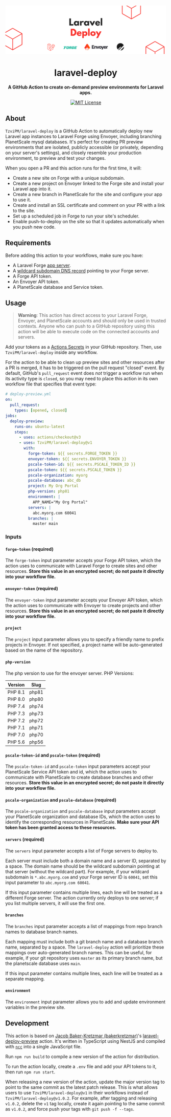 ![](/banner.png)

<h1 align="center">laravel-deploy</h1>

<p align="center">
    <strong>A GitHub Action to create on-demand preview environments for Laravel apps.</strong>
</p>

<p align="center">
    <a href="https://github.com/TzviPM/laravel-deploy/blob/main/LICENSE"><img src="https://img.shields.io/badge/license-MIT-darkcyan.svg" alt="MIT License"></a>
</p>

## About

`TzviPM/laravel-deploy` is a GitHub Action to automatically deploy new Laravel app instances to Laravel Forge using Envoyer, including branching PlanetScale mysql databases. It's perfect for creating PR preview environments that are isolated, publicly accessible (or privately, depending on your server's settings), and closely resemble your production environment, to preview and test your changes.

When you open a PR and this action runs for the first time, it will:

- Create a new site on Forge with a unique subdomain.
- Create a new project on Envoyer linked to the Forge site and install your Laravel app into it.
- Create a new branch in PlanetScale for the site and configure your app to use it.
- Create and install an SSL certificate and comment on your PR with a link to the site.
- Set up a scheduled job in Forge to run your site's scheduler.
- Enable push-to-deploy on the site so that it updates automatically when you push new code.

## Requirements

Before adding this action to your workflows, make sure you have:

- A Laravel Forge [app server](https://forge.laravel.com/docs/1.0/servers/types.html#app-servers).
- A [wildcard subdomain DNS record](https://en.wikipedia.org/wiki/Wildcard_DNS_record) pointing to your Forge server.
- A Forge API token.
- An Envoyer API token.
- A PlanetScale database and Service token.

## Usage

> **Warning**: This action has direct access to your Laravel Forge, Envoyer, and PlanetScale accounts and should only be used in trusted contexts. Anyone who can push to a GitHub repository using this action will be able to execute code on the connected accounts and servers.

Add your tokens as a [Actions Secrets](https://docs.github.com/en/actions/security-guides/encrypted-secrets#creating-encrypted-secrets-for-a-repository) in your GitHub repository. Then, use `TzviPM/laravel-deploy` inside any workflow.

For the action to be able to clean up preview sites and other resources after a PR is merged, it has to be triggered on the pull request "closed" event. By default, GitHub's `pull_request` event does _not_ trigger a workflow run when its activity type is `closed`, so you may need to place this action in its own workflow file that specifies that event type:

```yaml
# deploy-preview.yml
on:
  pull_request:
    types: [opened, closed]
jobs:
  deploy-preview:
    runs-on: ubuntu-latest
    steps:
      - uses: actions/checkout@v3
      - uses: TzviPM/laravel-deploy@v1
        with:
          forge-token: ${{ secrets.FORGE_TOKEN }}
          envoyer-token: ${{ secrets.ENVOYER_TOKEN }}
          pscale-token-id: ${{ secrets.PSCALE_TOKEN_ID }}
          pscale-token: ${{ secrets.PSCALE_TOKEN }}
          pscale-organization: myorg
          pscale-database: abc_db
          project: My Org Portal
          php-version: php81
          environment: |
            APP_NAME="My Org Portal"
          servers: |
            abc.myorg.com 60041
          branches: |
            master main
```

### Inputs

#### `forge-token` (required)

The `forge-token` input parameter accepts your Forge API token, which the action uses to communicate with Laravel Forge to create sites and other resources. **Store this value in an encrypted secret; do not paste it directly into your workflow file.**

#### `envoyer-token` (required)

The `envoyer-token` input parameter accepts your Envoyer API token, which the action uses to communicate with Envoyer to create projects and other resources. **Store this value in an encrypted secret; do not paste it directly into your workflow file.**

#### `project`

The `project` input parameter allows you to specify a friendly name to prefix projects in Envoyer. If not specified, a project name will be auto-generated based on the name of the repository.

#### `php-version`

The php version to use for the envoyer server. PHP Versions:

| Version | Slug  |
|---------|-------|
| PHP 8.1 |	php81 |
| PHP 8.0 |	php80 |
| PHP 7.4 |	php74 |
| PHP 7.3 |	php73 |
| PHP 7.2 |	php72 |
| PHP 7.1 |	php71 |
| PHP 7.0 |	php70 |
| PHP 5.6 |	php56 |

#### `pscale-token-id` and `pscale-token` (required)

The `pscale-token-id` and `pscale-token` input parameters accept your PlanetScale Service API token and id, which the action uses to communicate with PlanetScale to create database branches and other resources. **Store this value in an encrypted secret; do not paste it directly into your workflow file.**

#### `pscale-organization` and `pscale-database` (required)

The `pscale-organization` and `pscale-database` input parameters accept your PlanetScale organization and database IDs, which the action uses to identify the corresponding resources in PlanetScale. **Make sure your API token has been granted access to these resources.**

#### `servers` (required)

The `servers` input parameter accepts a list of Forge servers to deploy to.

Each server must include both a domain name and a server ID, separated by a space. The domain name should be the wildcard subdomain pointing at that server (without the wildcard part). For example, if your wildcard subdomain is `*.abc.myorg.com` and your Forge server ID is `60041`, set this input parameter to `abc.myorg.com 60041`.

If this input parameter contains multiple lines, each line will be treated as a different Forge server. The action currently only deploys to one server; if you list multiple servers, it will use the first one.

#### `branches`

The `branches` input parameter accepts a list of mappings from repo branch names to database branch names.

Each mapping must include both a git branch name and a database branch name, separated by a space. The `laravel-deploy` action will prioritize these mappings over auto-generated branch names. This can be useful, for example, if your git repository uses `master` as its primary branch name, but the planetscale database uses `main`.

If this input parameter contains multiple lines, each line will be treated as a separate mapping.

#### `environment`

The `environment` input parameter allows you to add and update environment variables in the preview site.

## Development

This action is based on [Jacob Baker-Kretzmar (bakerkretzmar)]([bakerkretzmar](https://github.com/bakerkretzmar))'s [laravel-deploy-preview](https://github.com/bakerkretzmar/laravel-deploy-preview) action. It's written in TypeScript using NestJS and compiled with [`ncc`](https://github.com/vercel/ncc) into a single JavaScript file.

Run `npm run build` to compile a new version of the action for distribution.

To run the action locally, create a `.env` file and add your API tokens to it, then run `npm run start`.

When releasing a new version of the action, update the major version tag to point to the same commit as the latest patch release. This is what allows users to use `TzviPM/laravel-deploy@v1` in their workflows instead of `TzviPM/laravel-deploy@v1.0.2`. For example, after tagging and releasing `v1.0.2`, delete the `v1` tag locally, create it again pointing to the same commit as `v1.0.2`, and force push your tags with `git push -f --tags`.